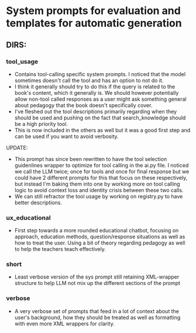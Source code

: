 # System prompts for evaluation and templates for automatic generation

## DIRS:
### tool_usage
- Contains tool-calling specific system prompts. I noticed that the model sometimes doesn't call the tool and has an option to not do it. 
- I think it generally should try to do this if the query is related to the book's content, which it generally is. We should however potentially allow non-tool called responses as a user might ask something general about pedagogy that the book doesn't specifically cover. 
- I've fleshed out the tool descriptions primarily regarding when they should be used and pushing on the fact that search_knowledge should be a high priority tool.
- This is now included in the others as well but it was a good first step and can be used if you want to avoid verbosity.

UPDATE:
- This prompt has since been rewritten to have the tool selection guidenlines wrapper to optimize for tool calling in the ai.py file. I noticed we call the LLM twice; once for tools and once for final response but we could have 2 different prompts for this that focus on these respectively, but instead I'm baking them into one by working more on tool calling logic to avoid context loss and identity crisis between these two calls.
- We can still refractor the tool usage by working on registry.py to have better descriptions. 

### ux_educational
- First step towards a more rounded educational chatbot, focusing on approach, education methods, question/response situations as well as how to treat the user. Using a bit of theory regarding pedagogy as well to help the teachers teach effectively.

### short
- Least verbose version of the sys prompt still retaining XML-wrapper structure to help LLM not mix up the different sections of the prompt 

### verbose
- A very verbose set of prompts that feed in a lot of context about the user's background, how they should be treated as well as formatting with even more XML wrappers for clarity. 
